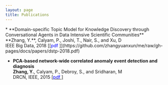 ```yaml
---
layout: page
title: Publications
---
```


<a name="paper-dstp">
* **Domain-specific Topic Model for Knowledge Discovery through Conversational Agents in Data Intensive Scientific Communities** <br />
  **Zhang, Y.**, Calyam, P., Joshi, T., Nair, S., and Xu, D <br />
  IEEE Big Data, 2018 [[<span style="color:blue">pdf</span> ]](https://github.com/zhangyuanxun/me/raw/gh-pages/docs/papers/dstp-2018.pdf)
</a>

* **PCA-based network-wide correlated anomaly event detection and diagnosis** <br />
  **Zhang, Y.**, Calyam, P., Debroy, S., and Sridharan, M <br />
  DRCN, IEEE, 2015 [[<span style="color:blue">pdf</span> ]](https://github.com/zhangyuanxun/me/raw/gh-pages/docs/papers/drcn-2015.pdf)


  